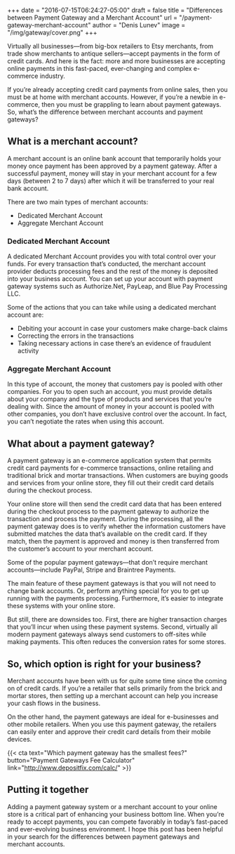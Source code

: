 +++
date = "2016-07-15T06:24:27-05:00"
draft = false
title = "Differences between Payment Gateway and a Merchant Account"
url = "/payment-gateway-merchant-account"
author = "Denis Lunev"
image = "/img/gateway/cover.png"
+++

Virtually all businesses—from big-box retailers to Etsy merchants, from
trade show merchants to antique sellers—accept payments in the form of
credit cards. And here is the fact: more and more businesses are
accepting online payments in this fast-paced, ever-changing and complex
e-commerce industry.

If you’re already accepting credit card payments from online sales, then
you must be at home with merchant accounts. However, if you’re a newbie
in e-commerce, then you must be grappling to learn about payment
gateways. So, what’s the difference between merchant accounts and
payment gateways?

What is a merchant account?
---------------------------

A merchant account is an online bank account that temporarily holds your
money once payment has been approved by a payment gateway. After a
successful payment, money will stay in your merchant account for a few
days (between 2 to 7 days) after which it will be transferred to your
real bank account.

There are two main types of merchant accounts:

- Dedicated Merchant Account
- Aggregate Merchant Account

### Dedicated Merchant Account

A dedicated Merchant Account provides you with total control over your
funds. For every transaction that’s conducted, the merchant account
provider deducts processing fees and the rest of the money is deposited
into your business account. You can set up your account with payment
gateway systems such as Authorize.Net, PayLeap, and Blue Pay Processing
LLC.

Some of the actions that you can take while using a dedicated merchant
account are:

- Debiting your account in case your customers make charge-back claims
- Correcting the errors in the transactions
- Taking necessary actions in case there’s an evidence of fraudulent activity

### Aggregate Merchant Account

In this type of account, the money that customers pay is pooled with
other companies. For you to open such an account, you must provide
details about your company and the type of products and services that
you’re dealing with. Since the amount of money in your account is pooled
with other companies, you don’t have exclusive control over the account.
In fact, you can’t negotiate the rates when using this account.

What about a payment gateway?
-----------------------------

A payment gateway is an e-commerce application system that permits
credit card payments for e-commerce transactions, online retailing and
traditional brick and mortar transactions. When customers are buying
goods and services from your online store, they fill out their credit
card details during the checkout process.

Your online store will then send the credit card data that has been
entered during the checkout process to the payment gateway to authorize
the transaction and process the payment. During the processing, all the
payment gateway does is to verify whether the information customers have
submitted matches the data that’s available on the credit card. If they
match, then the payment is approved and money is then transferred from
the customer’s account to your merchant account.

Some of the popular payment gateways—that don’t require merchant
accounts—include PayPal, Stripe and Braintree Payments.

The main feature of these payment gateways is that you will not need to
change bank accounts. Or, perform anything special for you to get up
running with the payments processing. Furthermore, it’s easier to
integrate these systems with your online store.

But still, there are downsides too. First, there are higher transaction
charges that you’ll incur when using these payment systems. Second,
virtually all modern payment gateways always send customers to off-sites
while making payments. This often reduces the conversion rates for some
stores.

So, which option is right for your business?
--------------------------------------------

Merchant accounts have been with us for quite some time since the coming
on of credit cards. If you’re a retailer that sells primarily from the
brick and mortar stores, then setting up a merchant account can help you
increase your cash flows in the business.

On the other hand, the payment gateways are ideal for e-businesses and
other mobile retailers. When you use this payment gateway, the retailers
can easily enter and approve their credit card details from their mobile
devices.

{{< cta text="Which payment gateway has the smallest fees?" button="Payment Gateways Fee Calculator" link="http://www.depositfix.com/calc/" >}}


Putting it together
-------------------

Adding a payment gateway system or a merchant account to your online
store is a critical part of enhancing your business bottom line. When
you’re ready to accept payments, you can compete favorably in today’s
fast-paced and ever-evolving business environment. I hope this post has
been helpful in your search for the differences between payment gateways
and merchant accounts.